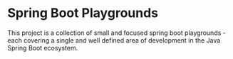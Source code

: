 # Spring Boot Playgrounds

This project is a collection of small and focused spring boot playgrounds - each covering a single and well defined area of development in the Java Spring Boot ecosystem.